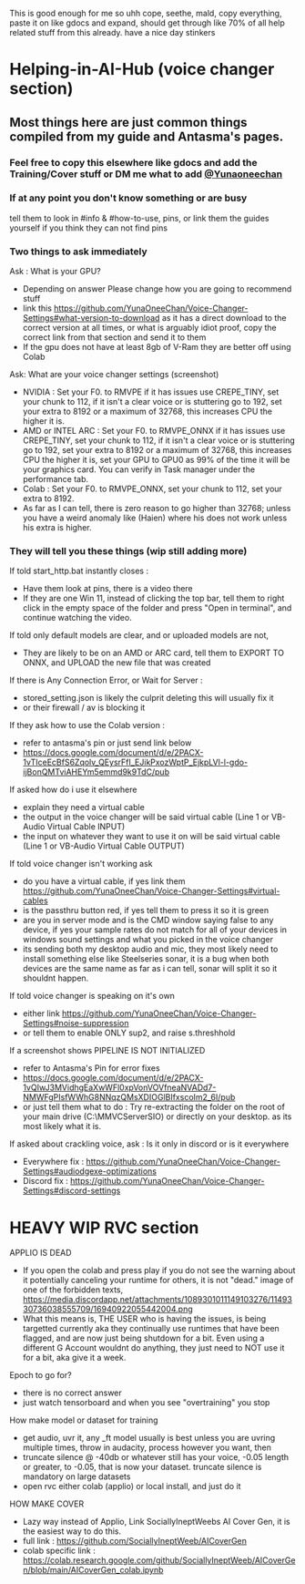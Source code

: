 This is good enough for me so uhh cope, seethe, mald, copy everything, paste it on like gdocs and expand, should get through like 70% of all help related stuff from this already. have a nice day stinkers


# Helping-in-AI-Hub (voice changer section)

## Most things here are just common things compiled from my guide and Antasma's pages.

### Feel free to copy this elsewhere like gdocs and add the Training/Cover stuff or DM me what to add [@Yunaoneechan](https://discord.com/users/824922747423031359) 



### If at any point you don't know something or are busy
tell them to look in #info & #how-to-use, pins, or link them the guides yourself if you think they can not find pins


### Two things to ask immediately

Ask : What is your GPU?
* Depending on answer Please change how you are going to recommend stuff
* link this https://github.com/YunaOneeChan/Voice-Changer-Settings#what-version-to-download as it has a direct download to the correct version at all times, or what is arguably idiot proof, copy the correct link from that section and send it to them
* If the gpu does not have at least 8gb of V-Ram they are better off using Colab
  
Ask: What are your voice changer settings (screenshot) 
* NVIDIA : Set your F0. to RMVPE if it has issues use CREPE_TINY, set your chunk to 112, if it isn't a clear voice or is stuttering go to 192, set your extra to 8192 or a maximum of 32768, this increases CPU the higher it is.
* AMD or INTEL ARC : Set your F0. to RMVPE_ONNX if it has issues use CREPE_TINY, set your chunk to 112, if it isn't a clear voice or is stuttering go to 192, set your extra to 8192 or a maximum of 32768, this increases CPU the higher it is, set your GPU to GPU0 as 99% of the time it will be your graphics card. You can verify in Task manager under the performance tab.
* Colab : Set your F0. to RMVPE_ONNX, set your chunk to 112, set your extra to 8192.
* As far as I can tell, there is zero reason to go higher than 32768; unless you have a weird anomaly like (Haien) where his does not work unless his extra is higher.

### They will tell you these things (wip still adding more) 

If told start_http.bat instantly closes : 
* Have them look at pins, there is a video there
* If they are one Win 11, instead of clicking the top bar, tell them to right click in the empty space of the folder and press "Open in terminal", and continue watching the video.

If told only default models are clear, and or uploaded models are not,
* They are likely to be on an AMD or ARC card, tell them to EXPORT TO ONNX, and UPLOAD the new file that was created

If there is Any Connection Error, or Wait for Server :
* stored_setting.json is likely the culprit deleting this will usually fix it
* or their firewall / av is blocking it

If they ask how to use the Colab version :
* refer to antasma's pin or just send link below
* https://docs.google.com/document/d/e/2PACX-1vTIceEcBfS6Zqolv_QEysrFfI_EJikPxozWptP_EjkpLVl-l-gdo-ijBonQMTviAHEYm5emmd9k9TdC/pub

If asked how do i use it elsewhere
* explain they need a virtual cable
* the output in the voice changer will be said virtual cable (Line 1 or VB-Audio Virtual Cable INPUT)
* the input on whatever they want to use it on will be said virtual cable (Line 1 or VB-Audio Virtual Cable OUTPUT)

If told voice changer isn't working ask
* do you have a virtual cable, if yes link them https://github.com/YunaOneeChan/Voice-Changer-Settings#virtual-cables
* is the passthru button red, if yes tell them to press it so it is green
* are you in server mode and is the CMD window saying false to any device, if yes your sample rates do not match for all of your devices in windows sound settings and what you picked in the voice changer
* its sending both my desktop audio and mic, they most likely need to install something else like Steelseries sonar, it is a bug when both devices are the same name as far as i can tell, sonar will split it so it shouldnt happen.

If told voice changer is speaking on it's own
* either link https://github.com/YunaOneeChan/Voice-Changer-Settings#noise-suppression
* or tell them to enable ONLY sup2, and raise s.threshhold

If a screenshot shows PIPELINE IS NOT INITIALIZED
* refer to Antasma's Pin for error fixes
* https://docs.google.com/document/d/e/2PACX-1vQIwJ3MVidhgEaXwWFl0xpVonVOVfneaNVADd7-NMWFgPIsfWWhG8NNqzQMsXDIOGlBIfxscoIm2_6I/pub
* or just tell them what to do : Try re-extracting the folder on the root of your main drive (C:\MMVCServerSIO) or directly on your desktop. as its most likely what it is.

If asked about crackling voice, ask : Is it only in discord or is it everywhere
* Everywhere fix : https://github.com/YunaOneeChan/Voice-Changer-Settings#audiodgexe-optimizations
* Discord fix : https://github.com/YunaOneeChan/Voice-Changer-Settings#discord-settings


# HEAVY WIP RVC section
APPLIO IS DEAD
* If you open the colab and press play if you do not see the warning about it potentially canceling your runtime for others, it is not "dead." image of one of the forbidden texts, https://media.discordapp.net/attachments/1089301011149103276/1149330736038555709/16940922055442004.png
* What this means is, THE USER who is having the issues, is being targetted currently aka they continually use runtimes that have been flagged, and are now just being shutdown for a bit. Even using a different G Account wouldnt do anything, they just need to NOT use it for a bit, aka give it a week.

Epoch to go for?
* there is no correct answer
* just watch tensorboard and when you see "overtraining" you stop

How make model or dataset for training
* get audio, uvr it, any _ft model usually is best unless you are uvring multiple times, throw in audacity, process however you want, then
* truncate silence @ -40db or whatever still has your voice, -0.05 length or greater, to -0.05, that is now your dataset. truncate silence is mandatory on large datasets
* open rvc either colab (applio) or local install, and just do it


HOW MAKE COVER
* Lazy way instead of Applio, Link SociallyIneptWeebs AI Cover Gen, it is the easiest way to do this.
* full link : https://github.com/SociallyIneptWeeb/AICoverGen
* colab specific link : https://colab.research.google.com/github/SociallyIneptWeeb/AICoverGen/blob/main/AICoverGen_colab.ipynb

